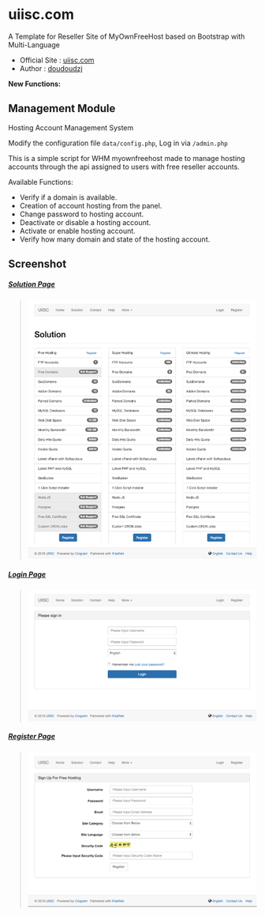 # uiisc.com

A Template for Reseller Site of MyOwnFreeHost based on Bootstrap with Multi-Language

* Official Site : [uiisc.com](http://uiisc.com "UIISC")
* Author : [doudoudzj](https://github.com/doudoudzj "doudoudzj")

**New Functions:** 

## Management Module

Hosting Account Management System

Modify the configuration file `data/config.php`, Log in via `/admin.php`

This is a simple script for WHM myownfreehost made to manage hosting accounts through the api assigned to users with free reseller accounts.

Available Functions:

- Verify if a domain is available.
- Creation of account hosting from the panel.
- Change password to hosting account.
- Deactivate or disable a hosting account.
- Activate or enable hosting account.
- Verify how many domain and state of the hosting account.



## Screenshot

##### <u>Solution Page</u>

>
> ![Solution Page](assets/screenshot/solution.png)

##### <u>Login Page</u>

>
> ![Login Page](assets/screenshot/login.png)

##### <u>Register Page</u>

>
> ![Register Page](assets/screenshot/register.png)

